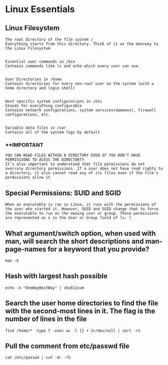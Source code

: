 # Linux Essentials 

## Linux Filesystem
```
The root directory of the file system /
Everything starts from this directory. Think of it as the doorway to the Linux Filesystem


Essential user commands in /bin
Contains commands like ls and echo which every user can use.


User Directories in /home
Contains directories for every non-root user on the system (with a home directory and login shell)


Host specific system configurations in /etc
Stands for everything configurable
Contains network configurations, system services(daemons), firewall configurations, etc.


Variable data files in /var
Contains all of the system logs by default
```
### **IMPORTANT
```
YOU CAN READ FILES WITHIN A DIRECTORY EVEN IF YOU DON'T HAVE PERMISSIONS TO ACESS THE DIRECTORTY
It’s also important to understand that file permissions do not overrule directory permissions. If a user does not have read rights to a directory, it also cannot read any of its files even if the file’s permissions allow it
```
## Special Permissions: SUID and SGID
```
When an executable is ran in Linux, it runs with the permissions of the user who started it. However, SUID and SGID change that to force the executable to run as the owning user or group. These permissions are represented as s in the User or Group field of ls- l
```
## What argument/switch option, when used with man, will search the short descriptions and man-page-names for a keyword that you provide?
```
man -k
```
## Hash with largest hash possible
```
echo -n "OneWayBestWay" | sha512sum
```
## Search the user home directories to find the file with the second-most lines in it. The flag is the number of lines in the file
```
find /home/* -type f -exec wc -l {} + 2>/dev/null | sort -rn
```
## Pull the comment from etc/passwd file
```
cat /etc/passwd | cut -d: -f5
```
